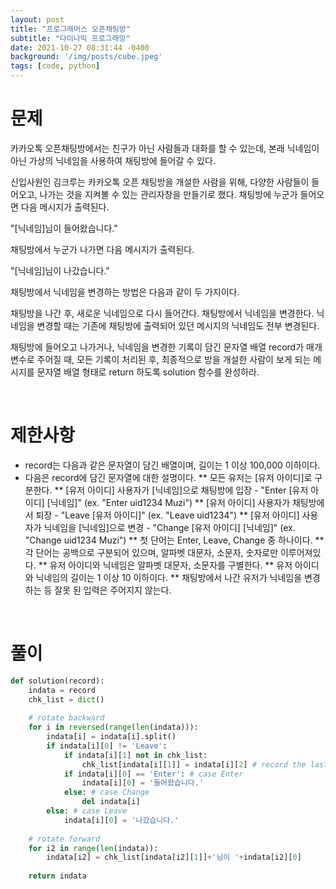 ```yaml
---
layout: post
title: "프로그래머스 오픈채팅방"
subtitle: "다이나믹 프로그래밍"
date: 2021-10-27 08:31:44 -0400
background: '/img/posts/cube.jpeg'
tags: [code, python]
---
```

# 문제
카카오톡 오픈채팅방에서는 친구가 아닌 사람들과 대화를 할 수 있는데, 본래 닉네임이 아닌 가상의 닉네임을 사용하여 채팅방에 들어갈 수 있다.

신입사원인 김크루는 카카오톡 오픈 채팅방을 개설한 사람을 위해, 다양한 사람들이 들어오고, 나가는 것을 지켜볼 수 있는 관리자창을 만들기로 했다. 채팅방에 누군가 들어오면 다음 메시지가 출력된다.

"[닉네임]님이 들어왔습니다."

채팅방에서 누군가 나가면 다음 메시지가 출력된다.

"[닉네임]님이 나갔습니다."

채팅방에서 닉네임을 변경하는 방법은 다음과 같이 두 가지이다.

채팅방을 나간 후, 새로운 닉네임으로 다시 들어간다.
채팅방에서 닉네임을 변경한다.
닉네임을 변경할 때는 기존에 채팅방에 출력되어 있던 메시지의 닉네임도 전부 변경된다.

채팅방에 들어오고 나가거나, 닉네임을 변경한 기록이 담긴 문자열 배열 record가 매개변수로 주어질 때, 모든 기록이 처리된 후, 최종적으로 방을 개설한 사람이 보게 되는 메시지를 문자열 배열 형태로 return 하도록 solution 함수를 완성하라.

</br>

# 제한사항
* record는 다음과 같은 문자열이 담긴 배열이며, 길이는 1 이상 100,000 이하이다.
* 다음은 record에 담긴 문자열에 대한 설명이다.
** 모든 유저는 [유저 아이디]로 구분한다.
** [유저 아이디] 사용자가 [닉네임]으로 채팅방에 입장 - "Enter [유저 아이디] [닉네임]" (ex. "Enter uid1234 Muzi")
** [유저 아이디] 사용자가 채팅방에서 퇴장 - "Leave [유저 아이디]" (ex. "Leave uid1234")
** [유저 아이디] 사용자가 닉네임을 [닉네임]으로 변경 - "Change [유저 아이디] [닉네임]" (ex. "Change uid1234 Muzi")
** 첫 단어는 Enter, Leave, Change 중 하나이다.
** 각 단어는 공백으로 구분되어 있으며, 알파벳 대문자, 소문자, 숫자로만 이루어져있다.
** 유저 아이디와 닉네임은 알파벳 대문자, 소문자를 구별한다.
** 유저 아이디와 닉네임의 길이는 1 이상 10 이하이다.
** 채팅방에서 나간 유저가 닉네임을 변경하는 등 잘못 된 입력은 주어지지 않는다.

<br>

# 풀이

``` python
def solution(record):
    indata = record
    chk_list = dict()
    
    # rotate backward
    for i in reversed(range(len(indata))): 
        indata[i] = indata[i].split()
        if indata[i][0] != 'Leave': 
            if indata[i][1] not in chk_list: 
                chk_list[indata[i][1]] = indata[i][2] # record the last nickname
            if indata[i][0] == 'Enter': # case Enter
                indata[i][0] = '들어왔습니다.'
            else: # case Change
                del indata[i]
        else: # case Leave
            indata[i][0] = '나갔습니다.'
            
    # rotate forward            
    for i2 in range(len(indata)): 
        indata[i2] = chk_list[indata[i2][1]]+'님이 '+indata[i2][0] 
        
    return indata
```
